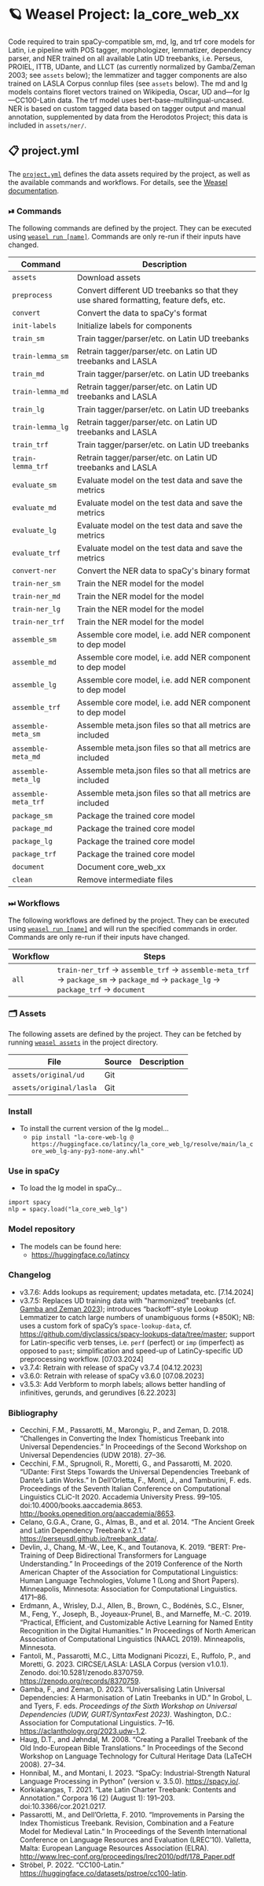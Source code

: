 <!-- WEASEL: AUTO-GENERATED DOCS START (do not remove) -->

# 🪐 Weasel Project: la_core_web_xx

Code required to train spaCy-compatible sm, md, lg, and trf core models for Latin, i.e pipeline with POS tagger, morphologizer, lemmatizer, dependency parser, and NER trained on all available Latin UD treebanks, i.e. Perseus, PROIEL, ITTB, UDante, and LLCT (as currently normalized by Gamba/Zeman 2003; see `assets` below); the lemmatizer and tagger components are also trained on LASLA Corpus connlup files (see `assets` below).  The md and lg models contains floret vectors trained on Wikipedia, Oscar, UD and—for lg—CC100-Latin data. The trf model uses bert-base-multilingual-uncased. NER is based on custom tagged data based on tagger output and manual annotation, supplemented by data from the Herodotos Project; this data is included in `assets/ner/`.

## 📋 project.yml

The [`project.yml`](project.yml) defines the data assets required by the
project, as well as the available commands and workflows. For details, see the
[Weasel documentation](https://github.com/explosion/weasel).

### ⏯ Commands

The following commands are defined by the project. They
can be executed using [`weasel run [name]`](https://github.com/explosion/weasel/tree/main/docs/cli.md#rocket-run).
Commands are only re-run if their inputs have changed.

| Command | Description |
| --- | --- |
| `assets` | Download assets |
| `preprocess` | Convert different UD treebanks so that they use shared formatting, feature defs, etc. |
| `convert` | Convert the data to spaCy's format |
| `init-labels` | Initialize labels for components |
| `train_sm` | Train tagger/parser/etc. on Latin UD treebanks |
| `train-lemma_sm` | Retrain tagger/parser/etc. on Latin UD treebanks and LASLA |
| `train_md` | Train tagger/parser/etc. on Latin UD treebanks |
| `train-lemma_md` | Retrain tagger/parser/etc. on Latin UD treebanks and LASLA |
| `train_lg` | Train tagger/parser/etc. on Latin UD treebanks |
| `train-lemma_lg` | Retrain tagger/parser/etc. on Latin UD treebanks and LASLA |
| `train_trf` | Train tagger/parser/etc. on Latin UD treebanks |
| `train-lemma_trf` | Retrain tagger/parser/etc. on Latin UD treebanks and LASLA |
| `evaluate_sm` | Evaluate model on the test data and save the metrics |
| `evaluate_md` | Evaluate model on the test data and save the metrics |
| `evaluate_lg` | Evaluate model on the test data and save the metrics |
| `evaluate_trf` | Evaluate model on the test data and save the metrics |
| `convert-ner` | Convert the NER data to spaCy's binary format |
| `train-ner_sm` | Train the NER model for the model |
| `train-ner_md` | Train the NER model for the model |
| `train-ner_lg` | Train the NER model for the model |
| `train-ner_trf` | Train the NER model for the model |
| `assemble_sm` | Assemble core model, i.e. add NER component to dep model |
| `assemble_md` | Assemble core model, i.e. add NER component to dep model |
| `assemble_lg` | Assemble core model, i.e. add NER component to dep model |
| `assemble_trf` | Assemble core model, i.e. add NER component to dep model |
| `assemble-meta_sm` | Assemble meta.json files so that all metrics are included |
| `assemble-meta_md` | Assemble meta.json files so that all metrics are included |
| `assemble-meta_lg` | Assemble meta.json files so that all metrics are included |
| `assemble-meta_trf` | Assemble meta.json files so that all metrics are included |
| `package_sm` | Package the trained core model |
| `package_md` | Package the trained core model |
| `package_lg` | Package the trained core model |
| `package_trf` | Package the trained core model |
| `document` | Document core_web_xx |
| `clean` | Remove intermediate files |

### ⏭ Workflows

The following workflows are defined by the project. They
can be executed using [`weasel run [name]`](https://github.com/explosion/weasel/tree/main/docs/cli.md#rocket-run)
and will run the specified commands in order. Commands are only re-run if their
inputs have changed.

| Workflow | Steps |
| --- | --- |
| `all` | `train-ner_trf` &rarr; `assemble_trf` &rarr; `assemble-meta_trf` &rarr; `package_sm` &rarr; `package_md` &rarr; `package_lg` &rarr; `package_trf` &rarr; `document` |

### 🗂 Assets

The following assets are defined by the project. They can
be fetched by running [`weasel assets`](https://github.com/explosion/weasel/tree/main/docs/cli.md#open_file_folder-assets)
in the project directory.

| File | Source | Description |
| --- | --- | --- |
| `assets/original/ud` | Git |  |
| `assets/original/lasla` | Git |  |

<!-- WEASEL: AUTO-GENERATED DOCS END (do not remove) -->

### Install

- To install the current version of the lg model...
    - `pip install "la-core-web-lg @ https://huggingface.co/latincy/la_core_web_lg/resolve/main/la_core_web_lg-any-py3-none-any.whl"`

### Use in spaCy

- To load the lg model in spaCy...

```
import spacy
nlp = spacy.load("la_core_web_lg")
```

### Model repository

- The models can be found here:
    - https://huggingface.co/latincy

### Changelog
- v3.7.6: Adds lookups as requirement; updates metadata, etc. \[7.14.2024\]
- v3.7.5: Replaces UD training data with "harmonized" treebanks (cf. [Gamba and Zeman 2023](https://github.com/fjambe/Latin-variability/tree/main)); introduces “backoff”-style Lookup Lemmatizer to catch large numbers of unambiguous forms (+850K); NB: uses a custom fork of spaCy’s `space-lookup-data`, cf. https://github.com/diyclassics/spacy-lookups-data/tree/master; support for Latin-specific verb tenses, i.e. `perf` (perfect) or `imp` (imperfect) as opposed to `past`; simplification and speed-up of LatinCy-specific UD preprocessing workflow. \[07.03.2024\]
- v3.7.4: Retrain with release of spaCy v3.7.4 \[04.12.2023\]
- v3.6.0: Retrain with release of spaCy v3.6.0 \[07.08.2023\]
- v3.5.3: Add Verbform to morph labels; allows better handling of infinitives, gerunds, and gerundives \[6.22.2023\]

### Bibliography
- Cecchini, F.M., Passarotti, M., Marongiu, P., and Zeman, D. 2018. “Challenges in Converting the Index Thomisticus Treebank into Universal Dependencies.” In Proceedings of the Second Workshop on Universal Dependencies (UDW 2018). 27–36.
- Cecchini, F.M., Sprugnoli, R., Moretti, G., and Passarotti, M. 2020. “UDante: First Steps Towards the Universal Dependencies Treebank of Dante’s Latin Works.” In Dell’Orletta, F., Monti, J., and Tamburini, F. eds. Proceedings of the Seventh Italian Conference on Computational Linguistics CLiC-It 2020. Accademia University Press. 99–105. doi:10.4000/books.aaccademia.8653. http://books.openedition.org/aaccademia/8653.
- Celano, G.G.A., Crane, G., Almas, B., and et al. 2014. “The Ancient Greek and Latin Dependency Treebank v.2.1.” https://perseusdl.github.io/treebank_data/.
- Devlin, J., Chang, M.-W., Lee, K., and Toutanova, K. 2019. “BERT: Pre-Training of Deep Bidirectional Transformers for Language Understanding.” In Proceedings of the 2019 Conference of the North American Chapter of the Association for Computational Linguistics: Human Language Technologies, Volume 1 (Long and Short Papers). Minneapolis, Minnesota: Association for Computational Linguistics. 4171–86.
- Erdmann, A., Wrisley, D.J., Allen, B., Brown, C., Bodénès, S.C., Elsner, M., Feng, Y., Joseph, B., Joyeaux-Prunel, B., and Marneffe, M.-C. 2019. “Practical, Efficient, and Customizable Active Learning for Named Entity Recognition in the Digital Humanities.” In Proceedings of North American Association of Computational Linguistics (NAACL 2019). Minneapolis, Minnesota.
- Fantoli, M., Passarotti, M.C., Litta Modignani Picozzi, E., Ruffolo, P., and Moretti, G. 2023. CIRCSE/LASLA: LASLA Corpus (version v1.0.1). Zenodo. doi:10.5281/zenodo.8370759. https://zenodo.org/records/8370759.
- Gamba, F., and Zeman, D. 2023. “Universalising Latin Universal Dependencies: A Harmonisation of Latin Treebanks in UD.” In Grobol, L. and Tyers, F. eds. *Proceedings of the Sixth Workshop on Universal Dependencies (UDW, GURT/SyntaxFest 2023)*. Washington, D.C.: Association for Computational Linguistics. 7–16. https://aclanthology.org/2023.udw-1.2.
- Haug, D.T., and Jøhndal, M. 2008. “Creating a Parallel Treebank of the Old Indo-European Bible Translations.” In Proceedings of the Second Workshop on Language Technology for Cultural Heritage Data (LaTeCH 2008). 27–34.
- Honnibal, M., and Montani, I. 2023. “SpaCy: Industrial-Strength Natural Language Processing in Python” (version v. 3.5.0). https://spacy.io/.
- Korkiakangas, T. 2021. “Late Latin Charter Treebank: Contents and Annotation.” Corpora 16 (2) (August 1): 191–203. doi:10.3366/cor.2021.0217.
- Passarotti, M., and Dell’Orletta, F. 2010. “Improvements in Parsing the Index Thomisticus Treebank. Revision, Combination and a Feature Model for Medieval Latin.” In Proceedings of the Seventh International Conference on Language Resources and Evaluation (LREC’10). Valletta, Malta: European Language Resources Association (ELRA). http://www.lrec-conf.org/proceedings/lrec2010/pdf/178_Paper.pdf
- Ströbel, P. 2022. “CC100-Latin.” https://huggingface.co/datasets/pstroe/cc100-latin. 
